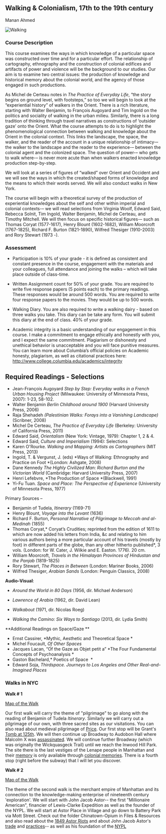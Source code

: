 ## Walking & Colonialism, 17th to the 19th century
Manan Ahmed

 ![Walking](/images/walkingandcolonialism2015.jpg "poster")
 
### Course Description

This course examines the ways in which knowledge of a particular space was constructed over time and for a particular effort. The relationship of cartography, ethnography and the construction of colonial edifices and artifacts of power and violence will be the background to our studies. Our aim is to examine two central issues: the production of knowledge and historical memory about the colonial world, and the agency of those engaged in such productions.

As Michel de Certeau notes in *The Practice of Everyday Life*, “the story begins on ground level, with footsteps,” so too we will begin to look at the “experiential history” of walkers in the Orient. There is a rich literature, starting with Walter Benjamin, to François Augoyard and Tim Ingold on the politics and sociality of walking in the urban milieu. Similarly, there is a long tradition of thinking through travel narratives as constructions of ‘outsider gaze’ onto the Orient. What the course attempts to do is to highlight the phenomenological connection between walking and knowledge about the Orient in the colonial context. This links the landscape, the space, the walker, and the reader of the account in a unique relationship of intimacy-– the walker to the landscape and the reader to the experience-– between the colonial agent and the colonized space. The question of power-– who gets to walk where-– is never more acute than when walkers enacted knowledge production step-by-step.

We will look at a series of figures of “walked” over Orient and Occident and we will see the ways in which the created/shaped forms of knowledge and the means to which their words served. We will also conduct walks in New York.

The course will begin with a theoretical survey of the production of experiential knowledges about the self and other within imperial and colonial contexts-– we will read selections from Virginia Woolf, Edward Said, Rebecca Solnit, Tim Ingold, Walter Benjamin, Michel de Certeau, and Timothy Mitchell. We will then focus on specific historical figures-– such as Thomas Coryat (1577-1617), Henry Blount (1602-1682), William Moorcroft (1767-1825), Richard F. Burton (1821-1890), Wilfred Thesiger (1910-2003) and Rory Stewart (1973 -).


### Assessment
* Participation is 10% of your grade - it is defined as consistent and constant presence in the course, engagement with the materials and your colleagues, full attendance and joining the walks – which will take place outside of class-time.

* Written Assignment count for 50% of your grade. You are required to write five response papers (5 points each) to the  primary readings. These responses would be around 500 words. You are required to write four response papers to the movies. They would be up to 500 words.

* Walking Diary. You are also required to write a walking dairy - based on three walks you take. This diary can be take any form. You will submit this diary at the end of class. 40% of your grade.

* Academic integrity is a basic understanding of our engagement in this course. I make a commitment to engage ethically and honestly with you, and I expect the same commitment. Plagiarism or dishonesty and unethical behavior is unacceptable and you will face punitive measures.  You can learn more about Columbia’s official policies on Academic honesty, plagiarism, as well as citational practices here: http://www.college.columbia.edu/academics/integrity

 
## Required Readings - Selections

* Jean-François Augoyard *Step by Step: Everyday walks in a French Urban Housing Project* (Milwaukee: University of Minnesota Press, 2007): 1-23, 58-102.
* Walter Benjamin *Berlin Childhood around 1900* (Harvard University Press, 2006)
* Raja Shehadeh *(Palestinian Walks: Forays into a Vanishing Landscape)* (Scribner, 2008)
* Michel De Certeau, *The Practice of Everyday Life* (Berkeley: University of California Press, 2011)
* Edward Said, *Orientalism* (New York: Vintage, 1979): Chapter 1, 2 & 4.
* Edward Said, *Culture and Imperialism*  (1994): Selections
* Karen O'Rourke. *Walking and Mapping: Artists as Cartographers* (MIT Press, 2013)
* Ingold, T. & Vergunst, J. (eds) *Ways of Walking: Ethnography and Practice on Foot *(London: Ashgate, 2008)
* Dane Kennedy *The Highly Civilized Man: Richard Burton and the Victorian World* (Cambridge: Harvard University Press, 2007)
* Henri Lefebvre, *The Production of Space *(Blackwell, 1991)
* Yi-Fu Tuan. *Space and Place: The Perspective of Experience* (University of Minnesota Press, 1977)

Primary Sources –

* Benjamin of Tudela, *Itinerary* (1169-71)
* Henry Blount, *Voyage into the Levant* (1636)
* Richard F. Burton, *Personal Narrative of Pilgrimage to Meccah and al-Medinah* (1855)
* Thomas Coryat,* Coryat’s Crudities; reprinted from the edition of 1611 to which are now added his letters from India, &c and relating to him various authors being a more particular account of his travels (mostly by foot) in different parts of the globe, than any other hitherto published*, 3 vols. (London: for W. Cater, J. Wilkie and E. Easton. 1776). 20 cm.
* William Moorcroft, *Travels in the Himalayan Provinces of Hindustan and the Panjab* (1819-1825)
* Rory Stewart, *The Places in Between* (London: Mariner Books, 2006)
* Wilfred Thesiger, *Arabian Sands* (London: Penguin Classics, 2008)

**Audio-Visual**:

* *Around the World in 80 Days* (1956, dir. Michael Anderson)
* *Lawrence of Arabia* (1962, dir. David Lean)

* *Walkabout* (1971, dir. Nicolas Roeg)

* *Walking the Camino: Six Ways to Santiago* (2013, dir. Lydia Smith)

​**Additional Readings on Space/Gaze ** 

* Ernst Cassirer, *Mythic, Aesthetic and Theoretical Space * 
* Michel Foucault, *Of Other Spaces  *
* Jacques Lacan, “Of the Gaze as Objet petit a” *The Four Fundamental Concepts of Psychoanalysis * 
* Gaston Bachelard,* Poetics of Space  *
* Edward Soja, *Thirdspace. Journeys to Los Angeles and Other Real-and-Imagined Places*


### Walks in NYC

**Walk # 1**

[Map of the Walk](https://www.google.com/maps/d/edit?mid=zs6KOaeSfSdE.knkxMvFBQ7MI&usp=sharing)

Our first walk will carry the theme of "pilgrimage" to go along with the reading of Benjamin of Tudela *Itinerary*. Similarly we will carry out a pilgrimage of our own, with three sacred sites as our visitations. You can also read about medieval pilgrimage of [Price](http://www.bl.uk/onlinegallery/sacredtexts/mparis.html). Our first stop will be Grant's [Tomb at 125th](http://www.nyc-architecture.com/HAR/HAR008.htm). We will then continue up Broadway to Audobon Hall where Malcolm X was [assassinated](http://maap.columbia.edu/place/240). We will continue further Broadway (which was originally the Wickquasgeck Trail) until we reach the Inwood Hill Park. The site there is the last vestiges of the Lenape people in Manhattan and their [memory](http://myinwood.net/the-indian-caves-of-inwood-hill-park/) is only available through [colonial memories](http://myinwood.net/inwoods-indian-life-reservation/). There is a fourth stop (right before the subway) that I will let you discover. 


**Walk # 2**

[Map of the Walk](https://www.google.com/maps/d/edit?mid=zs6KOaeSfSdE.kPq8MdRZWIuc&usp=sharing)

The theme of the second walk is the merchant empire of Manhattan and its connection to the knowledge-making enterprise of nineteenth century 'exploration'. We will start with John Jacob Astor-- the first "Millionaire American", financier of Lewis-Clarke Expedition as well as the founder of the NYPL. We will start at Astor Place in Village and go down to Battery Park via Mott Street. Check out the folder Chinatown-Opium in Files & Resources and also read about the [1849 Astor Riots](https://en.wikipedia.org/wiki/Astor_Place_Riot) and about John Jacob Astor's [trade](http://www.historynet.com/john-jacob-astor-wealthy-merchant-and-fur-trader.htm) and [practices](http://www.washingtonpost.com/entertainment/books/astoria--john-jacob-astor-and-thomas-jeffersons-lost-pacific-empire-by-peter-stark/2014/03/21/61c53796-a2dd-11e3-a5fa-55f0c77bf39c_story.html)-- as well as his foundation of the [NYPL](http://www.nypl.org/help/about-nypl/history)


